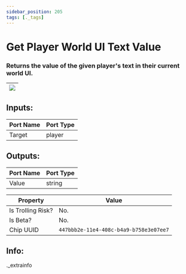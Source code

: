 ```yaml
---
sidebar_position: 205
tags: [._tags]
---
```


# Get Player World UI Text Value


### Returns the value of the given player's text in their current world UI.

| ![](https://images-ext-2.discordapp.net/external/MPmIaQzlEPmgGWlgi-WxBBXt0Bjv_zWPkg1y1f_sy3s/https/www.recroomcircuits.com/image/circuit/absolute-value?width=206&height=108) |
|-----|

## Inputs:
| Port Name | Port Type |
|-----------|-----------|
| Target | player |

## Outputs:
| Port Name | Port Type |
|-----------|-----------|
| Value | string | 

| Property  | Value |
|-------------------|-----------|
| Is Trolling Risk? | No. |
| Is Beta? | No. |
| Chip UUID | `447bbb2e-11e4-408c-b4a9-b758e3e07ee7` |

## Info:
._extrainfo
